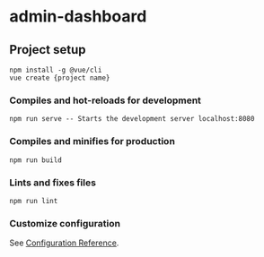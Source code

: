 # admin-dashboard

## Project setup
```
npm install -g @vue/cli
vue create {project name}
```

### Compiles and hot-reloads for development
```
npm run serve -- Starts the development server localhost:8080
```

### Compiles and minifies for production
```
npm run build
```

### Lints and fixes files
```
npm run lint
```

### Customize configuration
See [Configuration Reference](https://cli.vuejs.org/config/).
